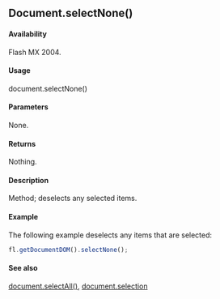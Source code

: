 ## Document.selectNone()

#### Availability

Flash MX 2004.

#### Usage

document.selectNone()

#### Parameters

None.

#### Returns

Nothing.

#### Description

Method; deselects any selected items.

#### Example

The following example deselects any items that are selected:

```javascript
fl.getDocumentDOM().selectNone();

```
#### See also

[document.selectAll()](../Document_object/docum420.md), [document.selection](../Document_object/docum430.md)
